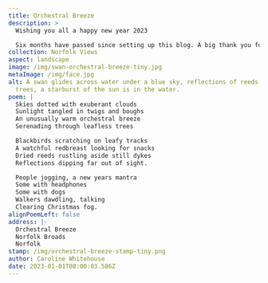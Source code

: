 ```yaml
---
title: Orchestral Breeze
description: >
  Wishing you all a happy new year 2023

  Six months have passed since setting up this blog. A big thank you for sharing this journey with me and taking the time to read my postcards, I have many more postcards to share. Looking back New years day 2022 went down as the warmest on record in the UK and many took advantage of this, it was reported some even had barbeques. Most just took to their feet to get out and enjoy the unusually warm winter's day, clearing their heads of the last remnants of ‘Christmas fog.’ ready to go forwards.
collection: Norfolk Views
aspect: landscape
image: /img/swan-orchestral-breeze-tiny.jpg
metaImage: /img/face.jpg
alt: A swan glides across water under a blue sky, reflections of reeds and
  trees, a starburst of the sun is in the water.
poem: |
  Skies dotted with exuberant clouds
  Sunlight tangled in twigs and boughs
  An unusually warm orchestral breeze
  Serenading through leafless trees

  Blackbirds scratching on leafy tracks
  A watchful redbreast looking for snacks
  Dried reeds rustling aside still dykes 
  Reflections dipping far out of sight.

  People jogging, a new years mantra
  Some with headphones 
  Some with dogs
  Walkers dawdling, talking
  Clearing Christmas fog.
alignPoemLeft: false
address: |-
  Orchestral Breeze
  Norfolk Broads
  Norfolk
stamp: /img/orchestral-breeze-stamp-tiny.png
author: Caroline Whitehouse
date: 2023-01-01T08:00:03.586Z
---
```

